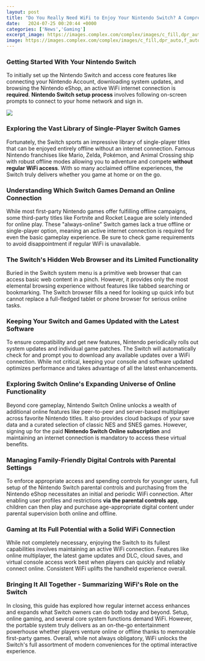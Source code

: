 ```yaml
---
layout: post
title: "Do You Really Need WiFi to Enjoy Your Nintendo Switch? A Comprehensive Guide to Playing Both Online and Offline"
date:   2024-07-25 00:20:44 +0000
categories: ['News','Gaming']
excerpt_image: https://images.complex.com/complex/images/c_fill,dpr_auto,f_auto,q_auto,w_1400/fl_lossy,pg_1/knnjk0sizwtcxtui3hos/nintendo-switch-01?fimg-ssr-default
image: https://images.complex.com/complex/images/c_fill,dpr_auto,f_auto,q_auto,w_1400/fl_lossy,pg_1/knnjk0sizwtcxtui3hos/nintendo-switch-01?fimg-ssr-default
---
```


### Getting Started With Your Nintendo Switch
To initially set up the Nintendo Switch and access core features like connecting your Nintendo Account, downloading system updates, and browsing the Nintendo eShop, an active WiFi internet connection is **required**. **Nintendo Switch setup process** involves following on-screen prompts to connect to your home network and sign in. 

![](https://i.ytimg.com/vi/qHJroMVxp_Y/maxresdefault.jpg)
### Exploring the Vast Library of Single-Player Switch Games
Fortunately, the Switch sports an impressive library of single-player titles that can be enjoyed entirely offline without an internet connection. Famous Nintendo franchises like Mario, Zelda, Pokémon, and Animal Crossing ship with robust offline modes allowing you to adventure and compete **without regular WiFi access**. With so many acclaimed offline experiences, the Switch truly delivers whether you game at home or on the go.
### Understanding Which Switch Games Demand an Online Connection 
While most first-party Nintendo games offer fulfilling offline campaigns, some third-party titles like Fortnite and Rocket League are solely intended for online play. These "always-online" Switch games lack a true offline or single-player option, meaning an active internet connection is required for even the basic gameplay experience. Be sure to check game requirements to avoid disappointment if regular WiFi is unavailable. 
### The Switch's Hidden Web Browser and its Limited Functionality
Buried in the Switch system menu is a primitive web browser that can access basic web content in a pinch. However, it provides only the most elemental browsing experience without features like tabbed searching or bookmarking. The Switch browser fills a need for looking up quick info but cannot replace a full-fledged tablet or phone browser for serious online tasks.
### Keeping Your Switch and Games Updated with the Latest Software 
To ensure compatibility and get new features, Nintendo periodically rolls out system updates and individual game patches. The Switch will automatically check for and prompt you to download any available updates over a WiFi connection. While not critical, keeping your console and software updated optimizes performance and takes advantage of all the latest enhancements.
### Exploring Switch Online's Expanding Universe of Online Functionality
Beyond core gameplay, Nintendo Switch Online unlocks a wealth of additional online features like peer-to-peer and server-based multiplayer across favorite Nintendo titles. It also provides cloud backups of your save data and a curated selection of classic NES and SNES games. However, signing up for the paid **Nintendo Switch Online subscription** and maintaining an internet connection is mandatory to access these virtual benefits.
### Managing Family-Friendly Digital Controls with Parental Settings  
To enforce appropriate access and spending controls for younger users, full setup of the Nintendo Switch parental controls and purchasing from the Nintendo eShop necessitates an initial and periodic WiFi connection. After enabling user profiles and restrictions **via the parental controls app**, children can then play and purchase age-appropriate digital content under parental supervision both online and offline.
### Gaming at Its Full Potential with a Solid WiFi Connection
While not completely necessary, enjoying the Switch to its fullest capabilities involves maintaining an active WiFi connection. Features like online multiplayer, the latest game updates and DLC, cloud saves, and virtual console access work best when players can quickly and reliably connect online. Consistent WiFi uplifts the handheld experience overall.
### Bringing It All Together - Summarizing WiFi's Role on the Switch
In closing, this guide has explored how regular internet access enhances and expands what Switch owners can do both today and beyond. Setup, online gaming, and several core system functions demand WiFi. However, the portable system truly delivers as an on-the-go entertainment powerhouse whether players venture online or offline thanks to memorable first-party games. Overall, while not always obligatory, WiFi unlocks the Switch's full assortment of modern conveniences for the optimal interactive experience.